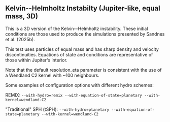 Kelvin--Helmholtz Instabilty (Jupiter-like, equal mass, 3D)
--------------

This is a 3D version of the Kelvin--Helmholtz instability. These initial
conditions are those used to produce the simulations presented by
Sandnes et al. (2025b).

This test uses particles of equal mass and has sharp density and velocity
discontinuities. Equations of state and conditions are representative of those
within Jupiter's interior.

Note that the default resolution_eta parameter is consistent with the use of a
Wendland C2 kernel with ~100 neighbours.

Some examples of configuration options with different hydro schemes:

REMIX:
`--with-hydro=remix --with-equation-of-state=planetary --with-kernel=wendland-C2`

"Traditional" SPH (tSPH):
`--with-hydro=planetary --with-equation-of-state=planetary --with-kernel=wendland-C2`
